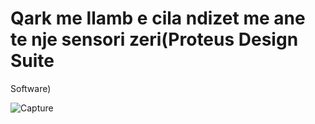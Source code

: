 # Qark me llamb e cila ndizet me ane te nje sensori zeri(Proteus Design Suite
Software)


![Capture](https://user-images.githubusercontent.com/54402850/216409821-a6e62b91-3f06-429a-a593-2c0fbd39fcb8.PNG)

